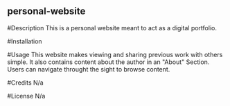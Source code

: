 ## personal-website

#Description
This is a personal website meant to act as a digital portfolio. 

#Installation

#Usage
This website makes viewing and sharing previous work with others simple. It also contains content about the author in an "About" Section. Users can navigate throught the sight to browse content.  

#Credits
N/a

#License
N/a



